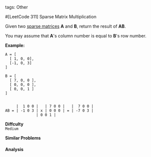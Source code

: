 tags: Other

#[LeetCode 311] Sparse Matrix Multiplication

Given two [sparse matrices][] **A** and **B**, return the result of **AB**.

You may assume that **A**'s column number is equal to **B**'s row number.

**Example:**

    A = [
      [ 1, 0, 0],
      [-1, 0, 3]
    ]

    B = [
      [ 7, 0, 0 ],
      [ 0, 0, 0 ],
      [ 0, 0, 1 ]
    ]


         |  1 0 0 |   | 7 0 0 |   |  7 0 0 |
    AB = | -1 0 3 | x | 0 0 0 | = | -7 0 3 |
                  | 0 0 1 |


**Diffculty**  
`Medium`

**Similar Problems**  


#### Analysis



[sparse matrices]:https://en.wikipedia.org/wiki/Sparse_matrix